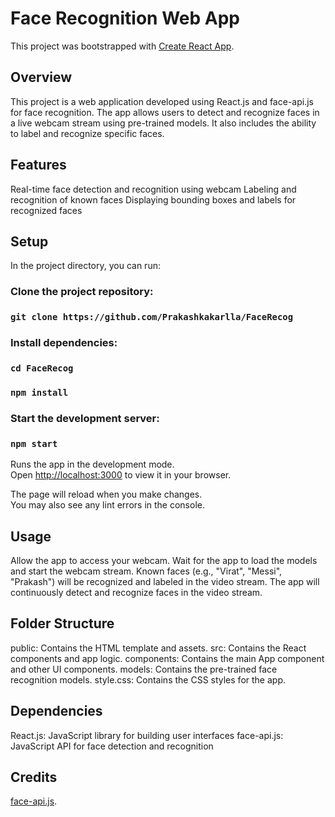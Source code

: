 # Face Recognition Web App

This project was bootstrapped with [Create React App](https://github.com/facebook/create-react-app).

## Overview
This project is a web application developed using React.js and face-api.js for face recognition. The app allows users to detect and recognize faces in a live webcam stream using pre-trained models. It also includes the ability to label and recognize specific faces.

## Features

Real-time face detection and recognition using webcam
Labeling and recognition of known faces
Displaying bounding boxes and labels for recognized faces


## Setup

In the project directory, you can run:

### Clone the project repository:
### `git clone https://github.com/Prakashkakarlla/FaceRecog`

### Install dependencies:
### `cd FaceRecog`
### `npm install`

### Start the development server:
### `npm start`

Runs the app in the development mode.\
Open [http://localhost:3000](http://localhost:3000) to view it in your browser.

The page will reload when you make changes.\
You may also see any lint errors in the console.

## Usage

Allow the app to access your webcam.
Wait for the app to load the models and start the webcam stream.
Known faces (e.g., "Virat", "Messi", "Prakash") will be recognized and labeled in the video stream.
The app will continuously detect and recognize faces in the video stream.

## Folder Structure
public: Contains the HTML template and assets.
src: Contains the React components and app logic.
components: Contains the main App component and other UI components.
models: Contains the pre-trained face recognition models.
style.css: Contains the CSS styles for the app.

## Dependencies

React.js: JavaScript library for building user interfaces
face-api.js: JavaScript API for face detection and recognition

## Credits

[face-api.js](https://github.com/justadudewhohacks/face-api.js).
